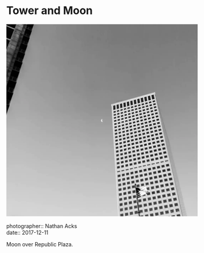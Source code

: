 # Tower and Moon

![A black-and-white photo of a tall white building with the crescent Moon near its peak](assets/2017-12-11-tower-and-moon.webp)

photographer:: Nathan Acks  
date:: 2017-12-11

Moon over Republic Plaza.
